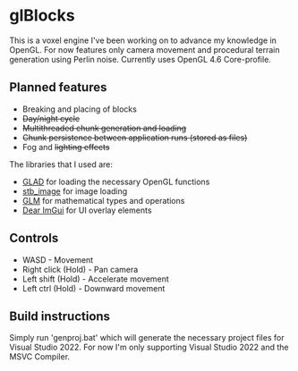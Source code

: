 # glBlocks

This is a voxel engine I've been working on to advance my knowledge in OpenGL. For now features only camera movement and procedural terrain generation using Perlin noise. Currently uses OpenGL 4.6 Core-profile.

## Planned features

- Breaking and placing of blocks
- ~~Day/night cycle~~
- ~~Multithreaded chunk generation and loading~~
- ~~Chunk persistence between application runs (stored as files)~~
- Fog and ~~lighting effects~~

The libraries that I used are:

- [GLAD](https://github.com/Dav1dde/glad) for loading the necessary OpenGL functions
- [stb_image](https://github.com/nothings/stb) for image loading
- [GLM](https://github.com/g-truc/glm) for mathematical types and operations
- [Dear ImGui](https://github.com/ocornut/imgui) for UI overlay elements

## Controls

- WASD - Movement
- Right click (Hold) - Pan camera
- Left shift (Hold) - Accelerate movement
- Left ctrl (Hold) - Downward movement

## Build instructions

Simply run 'genproj.bat' which will generate the necessary project files for Visual Studio 2022. For now I'm only supporting Visual Studio 2022 and the MSVC Compiler.
